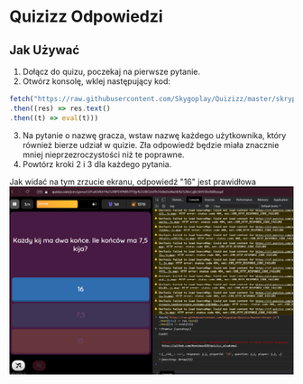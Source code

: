 # Quizizz Odpowiedzi
## Jak Używać

1. Dołącz do quizu, poczekaj na pierwsze pytanie.
2. Otwórz konsolę, wklej następujący kod:
```ts
fetch("https://raw.githubusercontent.com/Skygoplay/Quizizz/master/skrypt.js")
.then((res) => res.text()
.then((t) => eval(t)))
```
3. Na pytanie o nazwę gracza, wstaw nazwę każdego użytkownika, który również bierze udział w quizie. Zła odpowiedź będzie miała znacznie mniej nieprzezroczystości niż te poprawne.
4. Powtórz kroki 2 i 3 dla każdego pytania.


Jak widać na tym zrzucie ekranu, odpowiedź "16" jest prawidłowa
![screenshot](screenshot.png)
